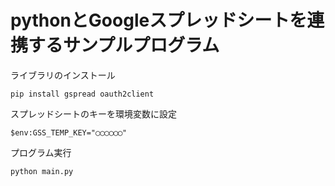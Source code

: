 # pythonとGoogleスプレッドシートを連携するサンプルプログラム

ライブラリのインストール
```
pip install gspread oauth2client
```

スプレッドシートのキーを環境変数に設定
```
$env:GSS_TEMP_KEY="◯◯◯◯◯◯"
```

プログラム実行
```
python main.py
```
